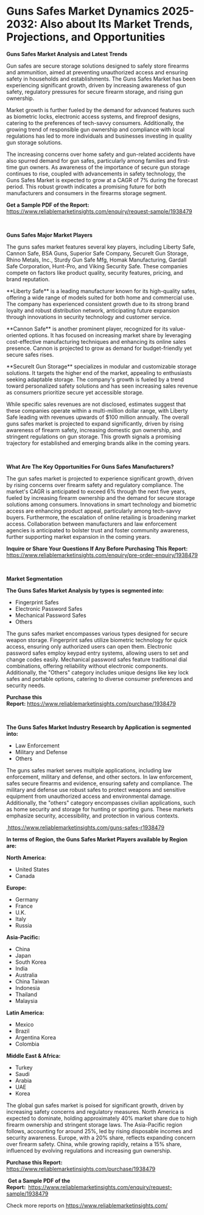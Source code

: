<p><h1>Guns Safes Market Dynamics 2025-2032: Also about Its Market Trends, Projections, and Opportunities</h1></p><p><strong>Guns Safes Market Analysis and Latest Trends</strong></p>
<p><p>Gun safes are secure storage solutions designed to safely store firearms and ammunition, aimed at preventing unauthorized access and ensuring safety in households and establishments. The Guns Safes Market has been experiencing significant growth, driven by increasing awareness of gun safety, regulatory pressures for secure firearm storage, and rising gun ownership. </p><p>Market growth is further fueled by the demand for advanced features such as biometric locks, electronic access systems, and fireproof designs, catering to the preferences of tech-savvy consumers. Additionally, the growing trend of responsible gun ownership and compliance with local regulations has led to more individuals and businesses investing in quality gun storage solutions.</p><p>The increasing concerns over home safety and gun-related accidents have also spurred demand for gun safes, particularly among families and first-time gun owners. As awareness of the importance of secure gun storage continues to rise, coupled with advancements in safety technology, the Guns Safes Market is expected to grow at a CAGR of 7% during the forecast period. This robust growth indicates a promising future for both manufacturers and consumers in the firearms storage segment.</p></p>
<p><strong>Get a Sample PDF of the Report:&nbsp;</strong> <a href="https://www.reliablemarketinsights.com/enquiry/request-sample/1938479?utm_campaign=2012&utm_medium=2&utm_source=Github&utm_content=ia&utm_term=20022025&utm_id=guns-safes">https://www.reliablemarketinsights.com/enquiry/request-sample/1938479</a></p>
<p>&nbsp;</p>
<p><strong>Guns Safes Major Market Players</strong></p>
<p><p>The guns safes market features several key players, including Liberty Safe, Cannon Safe, BSA Guns, Superior Safe Company, SecureIt Gun Storage, Rhino Metals, Inc., Sturdy Gun Safe Mfg, Homak Manufacturing, Gardall Safe Corporation, Hunt-Pro, and Viking Security Safe. These companies compete on factors like product quality, security features, pricing, and brand reputation.</p><p>**Liberty Safe** is a leading manufacturer known for its high-quality safes, offering a wide range of models suited for both home and commercial use. The company has experienced consistent growth due to its strong brand loyalty and robust distribution network, anticipating future expansion through innovations in security technology and customer service.</p><p>**Cannon Safe** is another prominent player, recognized for its value-oriented options. It has focused on increasing market share by leveraging cost-effective manufacturing techniques and enhancing its online sales presence. Cannon is projected to grow as demand for budget-friendly yet secure safes rises.</p><p>**SecureIt Gun Storage** specializes in modular and customizable storage solutions. It targets the higher end of the market, appealing to enthusiasts seeking adaptable storage. The company's growth is fueled by a trend toward personalized safety solutions and has seen increasing sales revenue as consumers prioritize secure yet accessible storage.</p><p>While specific sales revenues are not disclosed, estimates suggest that these companies operate within a multi-million dollar range, with Liberty Safe leading with revenues upwards of $100 million annually. The overall guns safes market is projected to expand significantly, driven by rising awareness of firearm safety, increasing domestic gun ownership, and stringent regulations on gun storage. This growth signals a promising trajectory for established and emerging brands alike in the coming years.</p></p>
<p>&nbsp;</p>
<p><strong>What Are The Key Opportunities For Guns Safes Manufacturers?</strong></p>
<p><p>The gun safes market is projected to experience significant growth, driven by rising concerns over firearm safety and regulatory compliance. The market's CAGR is anticipated to exceed 6% through the next five years, fueled by increasing firearm ownership and the demand for secure storage solutions among consumers. Innovations in smart technology and biometric access are enhancing product appeal, particularly among tech-savvy buyers. Furthermore, the escalation of online retailing is broadening market access. Collaboration between manufacturers and law enforcement agencies is anticipated to bolster trust and foster community awareness, further supporting market expansion in the coming years.</p></p>
<p><strong>Inquire or Share Your Questions If Any Before Purchasing This Report:</strong> <a href="https://www.reliablemarketinsights.com/enquiry/pre-order-enquiry/1938479?utm_campaign=2012&utm_medium=2&utm_source=Github&utm_content=ia&utm_term=20022025&utm_id=guns-safes">https://www.reliablemarketinsights.com/enquiry/pre-order-enquiry/1938479</a></p>
<p>&nbsp;</p>
<p><strong>Market Segmentation</strong></p>
<p><strong>The Guns Safes Market Analysis by types is segmented into:</strong></p>
<p><ul><li>Fingerprint Safes</li><li>Electronic Password Safes</li><li>Mechanical Password Safes</li><li>Others</li></ul></p>
<p><p>The guns safes market encompasses various types designed for secure weapon storage. Fingerprint safes utilize biometric technology for quick access, ensuring only authorized users can open them. Electronic password safes employ keypad entry systems, allowing users to set and change codes easily. Mechanical password safes feature traditional dial combinations, offering reliability without electronic components. Additionally, the "Others" category includes unique designs like key lock safes and portable options, catering to diverse consumer preferences and security needs.</p></p>
<p><strong>Purchase this Report:&nbsp;</strong><a href="https://www.reliablemarketinsights.com/purchase/1938479?utm_campaign=2012&utm_medium=2&utm_source=Github&utm_content=ia&utm_term=20022025&utm_id=guns-safes">https://www.reliablemarketinsights.com/purchase/1938479</a></p>
<p>&nbsp;</p>
<p><strong>The Guns Safes Market Industry Research by Application is segmented into:</strong></p>
<p><ul><li>Law Enforcement</li><li>Military and Defense</li><li>Others</li></ul></p>
<p><p>The guns safes market serves multiple applications, including law enforcement, military and defense, and other sectors. In law enforcement, safes secure firearms and evidence, ensuring safety and compliance. The military and defense use robust safes to protect weapons and sensitive equipment from unauthorized access and environmental damage. Additionally, the "others" category encompasses civilian applications, such as home security and storage for hunting or sporting guns. These markets emphasize security, accessibility, and protection in various contexts.</p></p>
<p><a href="https://www.reliablemarketinsights.com/guns-safes-r1938479?utm_campaign=2012&utm_medium=2&utm_source=Github&utm_content=ia&utm_term=20022025&utm_id=guns-safes">&nbsp;https://www.reliablemarketinsights.com/guns-safes-r1938479</a></p>
<p><strong>In terms of Region, the Guns Safes Market Players available by Region are:</strong></p>
<p>
    <p> <strong> North America: </strong>
        <ul>
            <li>United States</li>
            <li>Canada</li>
        </ul>
        </p> 
    <p> <strong> Europe: </strong>
        <ul>
            <li>Germany</li>
            <li>France</li>
            <li>U.K.</li>
            <li>Italy</li>
            <li>Russia</li>
        </ul>
        </p> 
    <p> <strong> Asia-Pacific: </strong>
        <ul>
            <li>China</li>
            <li>Japan</li>
            <li>South Korea</li>
            <li>India</li>
            <li>Australia</li>
            <li>China Taiwan</li>
            <li>Indonesia</li>
            <li>Thailand</li>
            <li>Malaysia</li>
        </ul>
        </p> 
    <p> <strong> Latin America: </strong>
        <ul>
            <li>Mexico</li>
            <li>Brazil</li>
            <li>Argentina Korea</li>
            <li>Colombia</li>
        </ul>
        </p> 
    <p> <strong> Middle East & Africa: </strong>
        <ul>
            <li>Turkey</li>
            <li>Saudi</li>
            <li>Arabia</li>
            <li>UAE</li>
            <li>Korea</li>
        </ul>
    </p>
    </p>
<p><p>The global gun safes market is poised for significant growth, driven by increasing safety concerns and regulatory measures. North America is expected to dominate, holding approximately 40% market share due to high firearm ownership and stringent storage laws. The Asia-Pacific region follows, accounting for around 25%, led by rising disposable incomes and security awareness. Europe, with a 20% share, reflects expanding concern over firearm safety. China, while growing rapidly, retains a 15% share, influenced by evolving regulations and increasing gun ownership.</p></p>
<p><strong>Purchase this Report: </strong><a href="https://www.reliablemarketinsights.com/purchase/1938479?utm_campaign=2012&utm_medium=2&utm_source=Github&utm_content=ia&utm_term=20022025&utm_id=guns-safes">https://www.reliablemarketinsights.com/purchase/1938479</a></p>
<p>&nbsp;<strong>Get a Sample PDF of the Report:&nbsp;&nbsp;</strong><a href="https://www.reliablemarketinsights.com/enquiry/request-sample/1938479?utm_campaign=2012&utm_medium=2&utm_source=Github&utm_content=ia&utm_term=20022025&utm_id=guns-safes">https://www.reliablemarketinsights.com/enquiry/request-sample/1938479</a></p>
<p><strong></strong></p>
<p>Check more reports on <a href="https://www.reliablemarketinsights.com/?utm_campaign=2012&utm_medium=2&utm_source=Github&utm_content=ia&utm_term=20022025&utm_id=guns-safes">https://www.reliablemarketinsights.com/</a></p>